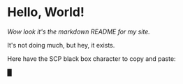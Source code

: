 # Hello, World!
*Wow look it's the markdown README for my site.*

It's not doing much, but hey, it exists.

Here have the SCP black box character to copy and paste:

█
